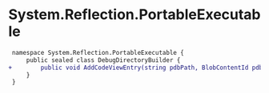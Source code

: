 # System.Reflection.PortableExecutable

``` diff
 namespace System.Reflection.PortableExecutable {
     public sealed class DebugDirectoryBuilder {
+        public void AddCodeViewEntry(string pdbPath, BlobContentId pdbContentId, ushort portablePdbVersion, int age);
     }
 }
```

